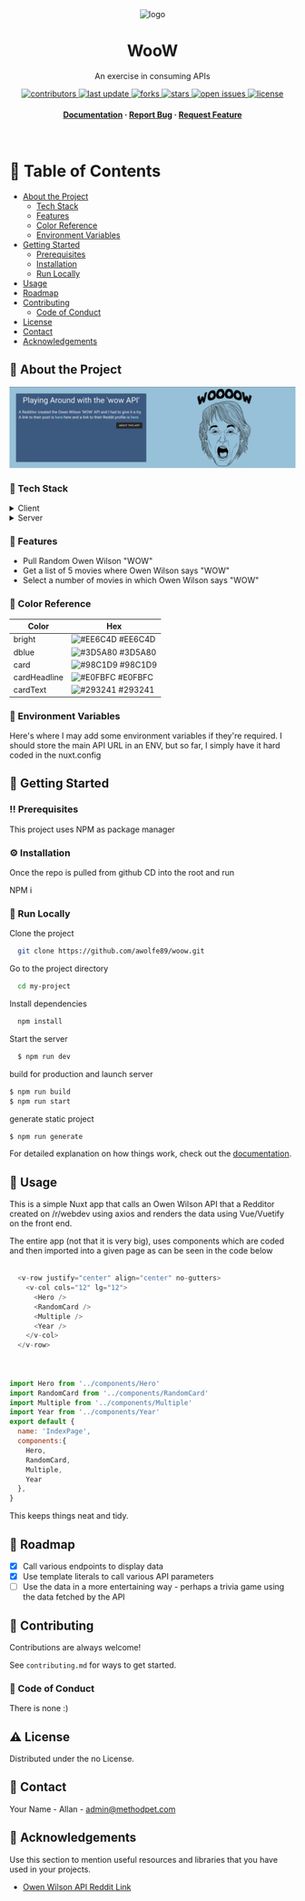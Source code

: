 <div align="center">

  <img src="assets/logo.png" alt="logo" width="200" height="auto" />
  <h1>WooW</h1>
  
  <p>
    An exercise in consuming APIs
  </p>

  
<!-- Badges -->
<p>
  <a href="https://github.com/awolfe89/awesome-readme-template/graphs/contributors">
    <img src="https://img.shields.io/github/contributors/awolfe89/awesome-readme-template" alt="contributors" />
  </a>
  <a href="">
    <img src="https://img.shields.io/github/last-commit/awolfe89/awesome-readme-template" alt="last update" />
  </a>
  <a href="https://github.com/awolfe89/awesome-readme-template/network/members">
    <img src="https://img.shields.io/github/forks/awolfe89/awesome-readme-template" alt="forks" />
  </a>
  <a href="https://github.com/awolfe89/awesome-readme-template/stargazers">
    <img src="https://img.shields.io/github/stars/awolfe89/awesome-readme-template" alt="stars" />
  </a>
  <a href="https://github.com/awolfe89/awesome-readme-template/issues/">
    <img src="https://img.shields.io/github/issues/awolfe89/awesome-readme-template" alt="open issues" />
  </a>
  <a href="https://github.com/awolfe89/awesome-readme-template/blob/master/LICENSE">
    <img src="https://img.shields.io/github/license/awolfe89/awesome-readme-template.svg" alt="license" />
  </a>
</p>
   
<h4>
    <!-- <a href="https://github.com/awolfe89/awesome-readme-template/">View Demo</a>
  <span> · </span> -->
    <a href="https://github.com/awolfe89/awesome-readme-template">Documentation</a>
  <span> · </span>
    <a href="https://github.com/awolfe89/awesome-readme-template/issues/">Report Bug</a>
  <span> · </span>
    <a href="https://github.com/awolfe89/awesome-readme-template/issues/">Request Feature</a>
  </h4>
</div>

<br />

<!-- Table of Contents -->
# :notebook_with_decorative_cover: Table of Contents

- [About the Project](#star2-about-the-project)
  * [Tech Stack](#space_invader-tech-stack)
  * [Features](#dart-features)
  * [Color Reference](#art-color-reference)
  * [Environment Variables](#key-environment-variables)
- [Getting Started](#toolbox-getting-started)
  * [Prerequisites](#bangbang-prerequisites)
  * [Installation](#gear-installation)
  * [Run Locally](#running-run-locally)
- [Usage](#eyes-usage)
- [Roadmap](#compass-roadmap)
- [Contributing](#wave-contributing)
  * [Code of Conduct](#scroll-code-of-conduct)
- [License](#warning-license)
- [Contact](#handshake-contact)
- [Acknowledgements](#gem-acknowledgements)
  

<!-- About the Project -->
## :star2: About the Project

<div align="center"> 
  <img src="./static/woow.png" alt="screenshot" />
</div>


<!-- TechStack -->
### :space_invader: Tech Stack

<details>
  <summary>Client</summary>
  <ul>
    <li><a href="https://www.nuxtjs.org/">Nuxt</a></li>
    <li><a href="https://nextjs.org/">Vue.js</a></li>
    <li><a href="https://vuetifyjs.com/">Vuetify (CSS)</a></li>
    <li><a href="#">Axios</a></li>
  </ul>
</details>

<details>
  <summary>Server</summary>
  <ul>
    <li><a href="#">n/a</a></li>
  </ul>
</details>


<!-- Features -->
### :dart: Features

- Pull Random Owen Wilson "WOW"
- Get a list of 5 movies where Owen Wilson says "WOW"
- Select a number of movies in which Owen Wilson says "WOW"

<!-- Color Reference -->
### :art: Color Reference

| Color             | Hex                                                                |
| ----------------- | ------------------------------------------------------------------ |
| bright | ![#EE6C4D](https://via.placeholder.com/10/EEEEEE?text=+) #EE6C4D |
| dblue | ![#3D5A80](https://via.placeholder.com/10/EEEEEE?text=+) #3D5A80 |
| card | ![#98C1D9](https://via.placeholder.com/10/EEEEEE?text=+) #98C1D9 |
| cardHeadline | ![#E0FBFC](https://via.placeholder.com/10/EEEEEE?text=+) #E0FBFC |
| cardText | ![#293241](https://via.placeholder.com/10/EEEEEE?text=+) #293241 |



<!-- Env Variables -->
### :key: Environment Variables

Here's where I may add some environment variables if they're required. I should store the main API URL in an ENV, but so far, I simply have it hard coded in the nuxt.config

<!-- `API_KEY`

`ANOTHER_API_KEY` -->

<!-- Getting Started -->
## 	:toolbox: Getting Started

<!-- Prerequisites -->
### :bangbang: Prerequisites

This project uses NPM as package manager


<!-- Installation -->
### :gear: Installation

Once the repo is pulled from github CD into the root and run 

NPM i 


<!-- Run Locally -->
### :running: Run Locally

Clone the project

```bash
  git clone https://github.com/awolfe89/woow.git
```

Go to the project directory

```bash
  cd my-project
```

Install dependencies

```bash
  npm install
```

Start the server

```bash
  $ npm run dev
```

build for production and launch server
```bash
$ npm run build
$ npm run start
```

generate static project
```bash
$ npm run generate
```
For detailed explanation on how things work, check out the [documentation](https://nuxtjs.org).
<!-- Usage -->
## :eyes: Usage

This is a simple Nuxt app that calls an Owen Wilson API that a Redditor created on /r/webdev using axios and renders the data using Vue/Vuetify on the front end.

The entire app (not that it is very big), uses components which are coded and then imported into a given page as can be seen in the code below

```javascript

  <v-row justify="center" align="center" no-gutters>
    <v-col cols="12" lg="12">
      <Hero />
      <RandomCard />
      <Multiple />
      <Year />
    </v-col>
  </v-row>



import Hero from '../components/Hero'
import RandomCard from '../components/RandomCard'
import Multiple from '../components/Multiple'
import Year from '../components/Year'
export default {
  name: 'IndexPage',
  components:{
    Hero,
    RandomCard,
    Multiple,
    Year  
  },
}


```
This keeps things neat and tidy.
<!-- Roadmap -->
## :compass: Roadmap

* [x] Call various endpoints to display data
* [x] Use template literals to call various API parameters
* [ ] Use the data in a more entertaining way - perhaps a trivia game using the data fetched by the API 

<!-- Contributing -->
## :wave: Contributing

<a href="https://github.com/awolfe89/wooow/graphs/contributors">
</a>


Contributions are always welcome!

See `contributing.md` for ways to get started.


<!-- Code of Conduct -->
### :scroll: Code of Conduct

There is none :) 


<!-- License -->
## :warning: License

Distributed under the no License. 


<!-- Contact -->
## :handshake: Contact

Your Name - Allan - admin@methodpet.com


<!-- Acknowledgments -->
## :gem: Acknowledgements

Use this section to mention useful resources and libraries that you have used in your projects.

 - [Owen Wilson API Reddit Link](https://old.reddit.com/r/webdev/comments/u118io/i_built_an_api_for_owen_wilsons_wows/)

